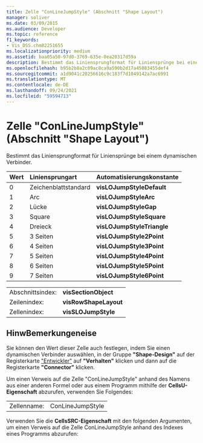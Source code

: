 ```yaml
---
title: Zelle "ConLineJumpStyle" (Abschnitt "Shape Layout")
manager: soliver
ms.date: 03/09/2015
ms.audience: Developer
ms.topic: reference
f1_keywords:
- Vis_DSS.chm82251655
ms.localizationpriority: medium
ms.assetid: baa05a50-97d0-3769-635e-0ea20317d59a
description: Bestimmt das Liniensprungformat für Liniensprünge bei einem dynamischen Verbinder.
ms.openlocfilehash: b95b2b8a2c09ac8ca9a590b2d17a45083455def4
ms.sourcegitcommit: a1d9041c20256616c9c183f7d1049142a7ac6991
ms.translationtype: MT
ms.contentlocale: de-DE
ms.lasthandoff: 09/24/2021
ms.locfileid: "59594713"
---
```

# <a name="conlinejumpstyle-cell-shape-layout-section"></a>Zelle "ConLineJumpStyle" (Abschnitt "Shape Layout")

Bestimmt das Liniensprungformat für Liniensprünge bei einem dynamischen Verbinder.
  
|**Wert**|**Liniensprungart**|**Automatisierungskonstante**|
|:-----|:-----|:-----|
|0  <br/> |Zeichenblattstandard  <br/> |**visLOJumpStyleDefault** <br/> |
|1  <br/> |Arc  <br/> |**visLOJumpStyleArc** <br/> |
|2  <br/> |Lücke  <br/> |**visLOJumpStyleGap** <br/> |
|3  <br/> |Square  <br/> |**visLOJumpStyleSquare** <br/> |
|4   <br/> |Dreieck  <br/> |**visLOJumpStyleTriangle** <br/> |
|5  <br/> |3 Seiten  <br/> |**visLOJumpStyle2Point** <br/> |
|6   <br/> |4 Seiten  <br/> |**visLOJumpStyle3Point** <br/> |
|7   <br/> |5 Seiten  <br/> |**visLOJumpStyle4Point** <br/> |
|8   <br/> |6 Seiten  <br/> |**visLOJumpStyle5Point** <br/> |
|9   <br/> |7 Seiten  <br/> |**visLOJumpStyle6Point** <br/> |
   
|||
|:-----|:-----|
|Abschnittsindex:  <br/> |**visSectionObject** <br/> |
|Zeilenindex:  <br/> |**visRowShapeLayout** <br/> |
|Zellenindex:  <br/> |**visSLOJumpStyle** <br/> |
   
## <a name="remarks"></a>HinwBemerkungeneise

Sie können den Wert dieser Zelle auch festlegen, indem Sie einen dynamischen Verbinder auswählen, in der Gruppe **"Shape-Design"** auf der Registerkarte ["Entwickler"](run-in-developer-mode-display-the-developer-tab.md) auf **"Verhalten"** klicken und dann auf die Registerkarte **"Connector"** klicken. 
  
Um einen Verweis auf die Zelle "ConLineJumpStyle" anhand des Namens aus einer anderen Formel oder aus einem Programm mithilfe der **CellsU-Eigenschaft** abzurufen, verwenden Sie Folgendes: 
  
|||
|:-----|:-----|
|Zellenname:  <br/> |ConLineJumpStyle  <br/> |
   
Verwenden Sie die **CellsSRC-Eigenschaft** mit den folgenden Argumenten, um einen Verweis auf die Zelle ConLineJumpStyle anhand des Indexes eines Programms abzurufen: 
  

